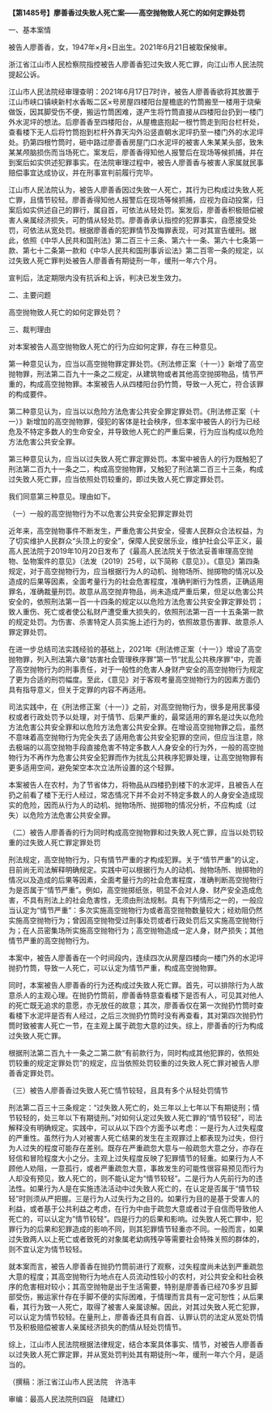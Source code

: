**【第1485号】廖善香过失致人死亡案——高空抛物致人死亡的如何定罪处罚**

一、基本案情

被告人廖善香，女，1947年×月×日出生。2021年6月21日被取保候审。

浙江省江山市人民检察院指控被告人廖善香犯过失致人死亡罪，向江山市人民法院提起公诉。

江山市人民法院经审理查明：2021年6月17日7时许，被告人廖善香欲将其放置于江山市峡口镇峡新村水香畈二区×号房屋四楼阳台屋檐底的竹筒搬至一楼用于烧柴做饭，因其脚受伤不便，搬运竹筒困难，遂产生将竹筒直接从四楼阳台扔到一楼门外水泥坪的想法。后廖善香至四楼阳台，从屋檐底抱起一根竹筒走到阳台栏杆处，查看楼下无人后将竹筒抱到栏杆外靠天沟外沿竖直朝水泥坪扔至一楼门外的水泥坪处。扔第四根竹筒时，砸中路过廖善香房屋门口水泥坪的被害人朱某某头部，致朱某某颅脑损伤而当场死亡。案发后，廖善香得知他人报警后在现场等候抓捕，并在到案后如实供述犯罪事实。在法院审理过程中，被告人廖善香与被害人家属就民事赔偿事宜达成协议，并在刑事宣判前履行完毕。

江山市人民法院认为，被告人廖善香因过失致一人死亡，其行为已构成过失致人死亡罪，且情节较轻。廖善香得知他人报警后在现场等候抓捕，应视为自动投案，归案后如实供述自己的罪行，属自首，可依法从轻处罚。案发后，廖善香积极赔偿被害人亲属经济损失，可酌情从轻处罚。廖善香承认指控的犯罪事实，自愿接受处罚，可依法从宽处罚。根据廖善香的犯罪情节及悔罪表现，可对其宣告缓刑。据此，依照《中华人民共和国刑法》第二百三十三条、第六十一条、第六十七条第一款、第七十二条第一款和《中华人民共和国刑事诉讼法》第二百零一条的规定，以过失致人死亡罪判处被告人廖善香有期徒刑一年，缓刑一年六个月。

宣判后，法定期限内没有抗诉和上诉，判决已发生效力。

二、主要问题

高空抛物致人死亡的如何定罪处罚？

三、裁判理由

对本案被告人高空抛物致人死亡的行为应如何定罪，存在三种意见。

第一种意见认为，应当以高空抛物罪定罪处罚。《刑法修正案（十一）》新增了高空抛物罪，刑法第二百九十一条之二规定，从建筑物或者其他高空抛掷物品，情节严重的，构成高空抛物罪。本案被告人从四楼阳台扔竹筒，导致一人死亡，符合该罪的构成要件。

第二种意见认为，应当以以危险方法危害公共安全罪定罪处罚。《刑法修正案（十一）》新增加的高空抛物罪，侵犯的客体是社会秧序，但本案中被告人的行为已经危及不特定多数人的生命安全，并导致他人死亡的严重后果，行为应当构成以危险方法危害公共安全罪。

第三种意见认为，应当以过失致人死亡罪定罪处罚。本案中被告人的行为既触犯了刑法第二百九十一条之二，构成高空抛物罪，又触犯了刑法第二百三十三条，构成过失致人死亡罪，应当依照处罚较重的，即过失致人死亡罪定罪处罚。

我们同意第三种意见。理由如下。

（一）一般的高空抛物行为不以危害公共安全犯罪定罪处罚

近年来，高空抛物事件不断发生，严重危害公共安全，侵害人民群众合法权益，为了切实维护人民群众“头顶上的安全”，保障人民安居乐业，维护社会公平正义，最高人民法院于2019年10月20日发布了《最高人民法院关于依法妥善审理高空抛物、坠物案件的意见》（法发（2019）25号，以下简称《意见》）。《意见》第四条规定，对于高空抛物行为，应当根据行为人的动机、抛物场所、抛掷物的情况以及造成的后果等因素，全面考量行为的社会危害程度，准确判断行为性质，正确适用罪名，准确裁量刑罚。故意从高空抛弃物品，尚未造成严重后果，但足以危害公共安全的，依照刑法第一百一十四条的规定以以危险方法危害公共安全罪定罪处罚；致人重伤、死亡或者使公私财产遭受重大损失的，依照刑法第一百一十五条第一款的规定处罚。为伤害、杀害特定人员实施上述行为的，依照故意伤害罪、故意杀人罪定罪处罚。

在进一步总结司法实践经验的基础上，2021年《刑法修正案（十一）》增设了高空抛物罪，列入刑法第六章“妨害社会管理秩序罪”第一节“扰乱公共秩序罪”中，完善了高空抛物行为的刑事责任，对于一般性的危害人身财产安全的高空抛物行为规定了更为合适的刑罚幅度。至此，《意见》对于客观考量高空抛物行为的因素方面仍具有指导意义，但关于定罪的内容不再适用。

司法实践中，在《刑法修正案（十一）》之前，对高空抛物行为，很多是用民事侵权或者行政处罚予以处理，对于情节、后果严重的，最常适用的罪名是过失以危险方法危害公共安全罪和以危险方法危害公共安全罪。在增设高空抛物罪之后，虽然不意味着高空抛物行为完全失去了适用危害公共安全犯罪的空间，但应当注意，除去极端的以高空抛物手段直接危害不特定多数人人身安全的行为外，一般的高空抛物行为不再作为危害公共安全犯罪而作为扰乱公共秩序犯罪处理，让高空抛物罪有更多适用空间，避免架空本次立法所设置的这个轻罪。

本案被告人在农村，为了节省体力，将物品从四楼扔到楼下的水泥坪，且被告人在扔之前看了楼下无行人经过，常态情况下并不会对不特定多数人的人身安全造成现实的危险，因而从行为人的动机、抛物场所、抛掷物的情况分析，不应构成（过失）以危险方法危害公共安全罪。

（二）被告人廖善香的行为同时构成高空抛物罪和过失致人死亡罪，应当以处罚较重的过失致人死亡罪定罪处罚

刑法规定，高空抛物行为，只有情节严重的才构成犯罪。关于“情节严重”的认定，目前尚无司法解释明确规定。实践中可以根据行为人的动机、抛物场所、抛掷物的情况以及造成的后果等因素，全面考量行为的社会危害程度，准确判断高空抛物行为是否属于“情节严重”。例如，高空抛掷纸张，明显不会对人身、财产安全造成危害，不具有刑法上的社会危害性，无须由刑法规制。具有下列情形之一的，一般应当认定为“情节严重”：多次实施高空抛物行为或者高空抛物数量较大；经劝阻仍然实施高空抛物行为；曾因高空抛物受过刑事处罚或者行政处罚后又实施高空抛物行为；在人员密集场所实施高空抛物行为；高空抛物造成一定人身，财产损失；其他情节严重的高空抛物行为。

本案中，被告人廖善香在一个时间段内，连续四次从房屋四楼向一楼门外的水泥坪抛扔竹筒，导致一人死亡，可以认定为情节严重，构成高空抛物罪。

同时，本案被告人廖善香的行为还构成过失致人死亡罪。首先，可以排除行为人故意杀人的主观心理。在抛扔竹筒前，廖善香特意查看楼下是否有人，可见其对他人的死亡既无追求的意愿，亦无放任的故意；其次，廖善香仅在第一次抛扔竹筒时查看楼下水泥坪是否有人经过，之后三次抛扔竹筒时没有再查看，其对第四次抛扔竹筒时致被害人死亡一节，在主观上属于疏忽大意的过失。综上，廖善香的行为构成过失致人死亡罪。

根据刑法第二百九十一条之二第二款“有前款行为，同时构成其他犯罪的，依照处罚较重的规定定罪处罚”的规定，应当依照处罚较重的过失致人死亡罪对被告人廖善香定罪处罚。

（三）被告人廖善香过失致人死亡情节较轻，且具有多个从轻处罚情节

刑法第二百三十三条规定：“过失致人死亡的，处三年以上七年以下有期徒刑；情节较轻的，处三年以下有期徒刑。”对如何认定过失致人死亡罪的“情节较轻”，司法解释没有明确规定。实践中，可以从以下四个方面予以考虑：一是行为人过失程度的严重性。虽然行为人对被害人死亡结果的发生在主观罪过上都表现为过失，但行为人过失的程度可能存在差别。既存在严重疏忽大意与一般疏忽大意之分，亦存在轻信和冒险程度大小之分。主观上过失程度反映了犯罪情节的轻重。如果行为人不顾他人劝阻，一意孤行，或者严重疏忽大意，事故发生的可能性很容易预见而行为人却没有预见，致人死亡的，则不能认定为“情节较轻”。二是行为人先前行为的违法性。如果行为人是在实施违法活动中过失致人死亡的，在认定是否属于“情节较轻”时则须从严把握。三是行为人过失行为之目的。如果行为目的是基于受害人的利益，或者基于公共利益之考虑，在行为中由于疏忽大意或者过于自信而导致他人死亡的，可以认定为”情节较轻”。四是行力的后果和影响。过失致人死亡罪中，犯罪行为的后果和犯罪造成的影响不同，则其犯罪情节轻重亦不同。一般而言，如果过失致两人以上死亡或者致死的对象属老幼病残孕等需要社会特殊关照的群体的，则不宜认定为情节较轻。

就本案而言，被告人廖善香在抛扔竹筒前进行了观察，过失程度尚未达到严重疏忽大意的程度；其高空抛物行为地点在人员流动性较小的农村，对公共安全和社会秩序的危害相对较小；其高空抛物是出于生活需要，特别是廖善香已经70多岁且脚部受伤，搬运家什存在手脚不便的实际困难，于情理而言具有一定可恕性；从后果看，其行为致一人死亡，取得了被害人亲属谅解。因此，对其过失致人死亡犯罪，可以认定为情节较轻。在量刑上，廖善香还具有自首、认罪认罚的法定从宽处罚情节及积极赔偿被害人亲属经济损失的酌情从轻处罚情节。

综上，江山市人民法院根据法律规定，结合本案具体事实、情节，对被告人廖善香以过失致人死亡罪定罪，并从宽处罚判处其有期徒刑～年，缓刑一年六个月，是适当的。

（撰稿：浙江省江山市人民法院　许浩丰

审编：最高人民法院刑四庭　陆建红）